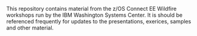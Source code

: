 This repository contains material from the z/OS Connect EE Wildfire workshops run by the IBM Washington Systems Center. It is should be referenced frequently for updates to the presentations, exerices, samples and other material.
